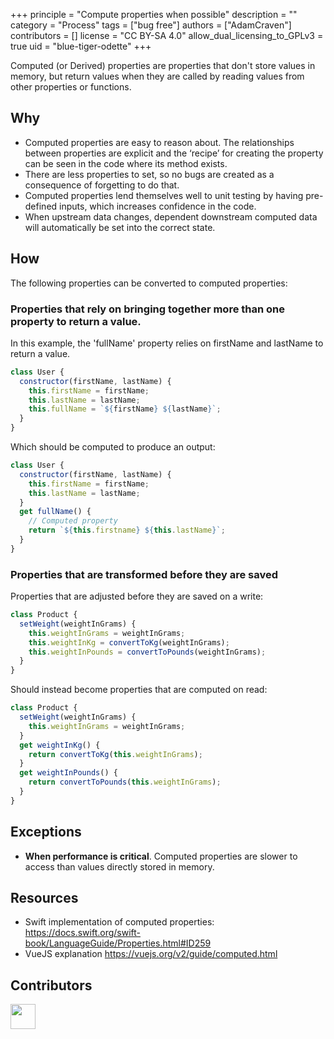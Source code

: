 +++
principle = "Compute properties when possible"
description = ""
category = "Process"
tags = ["bug free"]
authors = ["AdamCraven"]
contributors = []
license = "CC BY-SA 4.0"
allow_dual_licensing_to_GPLv3 = true
uid = "blue-tiger-odette"
+++

Computed (or Derived) properties are properties that don't store values in memory, but return values when they are called by reading values from other properties or functions.

## Why

- Computed properties are easy to reason about. The relationships between properties are explicit and the ‘recipe’ for creating the property can be seen in the code where its method exists.
- There are less properties to set, so no bugs are created as a consequence of forgetting to do that.
- Computed properties lend themselves well to unit testing by having pre-defined inputs, which increases confidence in the code.
- When upstream data changes, dependent downstream computed data will automatically be set into the correct state.

## How

The following properties can be converted to computed properties:

### Properties that rely on bringing together more than one property to return a value.

In this example, the 'fullName' property relies on firstName and lastName to return a value.

```js
class User {
  constructor(firstName, lastName) {
    this.firstName = firstName;
    this.lastName = lastName;
    this.fullName = `${firstName} ${lastName}`;
  }
}
```

Which should be computed to produce an output:

```js
class User {
  constructor(firstName, lastName) {
    this.firstName = firstName;
    this.lastName = lastName;
  }
  get fullName() {
    // Computed property
    return `${this.firstname} ${this.lastName}`;
  }
}
```

### Properties that are transformed before they are saved

Properties that are adjusted before they are saved on a write:

```js
class Product {
  setWeight(weightInGrams) {
    this.weightInGrams = weightInGrams;
    this.weightInKg = convertToKg(weightInGrams);
    this.weightInPounds = convertToPounds(weightInGrams);
  }
}
```

Should instead become properties that are computed on read:

```js
class Product {
  setWeight(weightInGrams) {
    this.weightInGrams = weightInGrams;
  }
  get weightInKg() {
    return convertToKg(this.weightInGrams);
  }
  get weightInPounds() {
    return convertToPounds(this.weightInGrams);
  }
}
```

## Exceptions

- **When performance is critical**. Computed properties are slower to access than values directly stored in memory.

## Resources

- Swift implementation of computed properties: https://docs.swift.org/swift-book/LanguageGuide/Properties.html#ID259
- VueJS explanation https://vuejs.org/v2/guide/computed.html

## Contributors

<a class="contributor" alt="Adam Craven" href="https://github.com/adamcraven">
  <img src="https://github.com/adamcraven.png?size=80" width="40">
</a>
